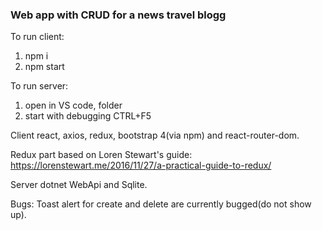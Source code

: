 ### Web app with CRUD for a news travel blogg

To run client:
1. npm i
2. npm start

To run server:
1. open in VS code, folder
2. start with debugging CTRL+F5

Client react, axios, redux, bootstrap 4(via npm) and react-router-dom.

Redux part based on Loren Stewart's guide: https://lorenstewart.me/2016/11/27/a-practical-guide-to-redux/

Server dotnet WebApi and Sqlite.

Bugs:
Toast alert for create and delete are currently bugged(do not show up).